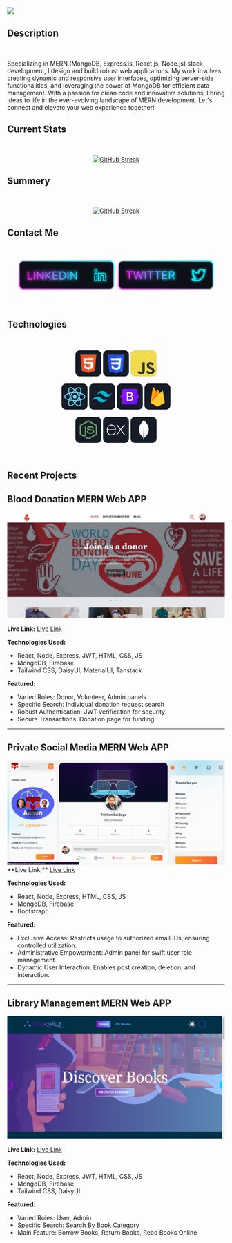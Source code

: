 <a href="https://www.facebook.com/mirhussainmurtaza/">
<img src="https://github.com/TrishonBaidaya7399/TrishonBaidaya7399/blob/main/Github%20Banner.png?raw=true" />
</a>

## Description

<br />
<p align="left">
  Specializing in MERN (MongoDB, Express.js, React.js, Node.js) stack development, I design and build robust web applications. My work involves creating dynamic and responsive user interfaces, optimizing server-side functionalities, and leveraging the power of MongoDB for efficient data management. With a passion for clean code and innovative solutions, I bring ideas to life in the ever-evolving landscape of MERN development. Let's connect and elevate your web experience together!
</p>

## Current Stats

<br />
<p align="center">
  <a href="https://git.io/streak-stats"><img src="https://github-readme-streak-stats.herokuapp.com?user=TrishonBaidaya7399&theme=tokyonight&date_format=j%20M%5B%20Y%5D&mode=weekly" alt="GitHub Streak" /></a>
</p>

## Summery

<br />
<p align="center">
  <a href="https://git.io/streak-stats"><img src="http://github-profile-summary-cards.vercel.app/api/cards/stats?username=TrishonBaidaya7399&theme=default" alt="GitHub Streak" /></a>
</p>

## Contact Me

<br />

[<p align="center"><img height="75" src="https://github.com/TrishonBaidaya7399/TrishonBaidaya7399/blob/main/Linkedin.png?raw=true">](https://www.linkedin.com/in/trishon-baidaya-shontu/)[<img height="75" src="https://github.com/TrishonBaidaya7399/TrishonBaidaya7399/blob/main/Twitter.png?raw=true"> </p>](https://twitter.com/BaidayaShontu)

<br />

## Technologies

<br>
<p align="center">
<img src="https://github.com/TrishonBaidaya7399/TrishonBaidaya7399/blob/main/HTML.png?raw=true"/>
<img src="https://github.com/TrishonBaidaya7399/TrishonBaidaya7399/blob/main/css.png?raw=true"/>
<img src="https://github.com/TrishonBaidaya7399/TrishonBaidaya7399/blob/main/JavaScript.png?raw=true"/>

</p>
<p align="center">
<img src="https://github.com/TrishonBaidaya7399/TrishonBaidaya7399/blob/main/react.png?raw=true"/>
<img src="https://github.com/TrishonBaidaya7399/TrishonBaidaya7399/blob/main/tailwind.png?raw=true"/>
<img src="https://github.com/TrishonBaidaya7399/TrishonBaidaya7399/blob/main/Bootsrap.png?raw=true"/>
<img src="https://github.com/TrishonBaidaya7399/TrishonBaidaya7399/blob/main/firebase.png?raw=true"/>
</p>
<p align="center">
<img src="https://github.com/TrishonBaidaya7399/TrishonBaidaya7399/blob/main/node.png?raw=true"/>
<img src="https://github.com/TrishonBaidaya7399/TrishonBaidaya7399/blob/main/express.png?raw=true"/>
<img src="https://github.com/TrishonBaidaya7399/TrishonBaidaya7399/blob/main/mongo.png?raw=true"/>
</p><br/>

## Recent Projects

## Blood Donation MERN Web APP

<a href="https://bldonors.web.app/">
  <img src="https://github.com/TrishonBaidaya7399/TrishonBaidaya7399/blob/main/bldonors%20banner.jpg?raw=true" />
</a>

**Live Link:**
<a href="https://bldonors.web.app/">Live Link</a>

**Technologies Used:**
- React, Node, Express, JWT, HTML, CSS, JS
- MongoDB, Firebase
- Tailwind CSS, DaisyUI, MaterialUI, Tanstack

**Featured:**
- Varied Roles: Donor, Volunteer, Admin panels
- Specific Search: Individual donation request search
- Robust Authentication: JWT verification for security
- Secure Transactions: Donation page for funding

---

## Private Social Media MERN Web APP

<a href="https://terii-media.netlify.app/">
  <img src="https://github.com/TrishonBaidaya7399/TrishonBaidaya7399/blob/main/terii%20banner.jpg?raw=true" />
</a>
**Live Link:**
<a href="https://terii-media.netlify.app/">Live Link</a>

**Technologies Used:**
- React, Node, Express, HTML, CSS, JS
- MongoDB, Firebase
- Bootstrap5

**Featured:**
- Exclusive Access: Restricts usage to authorized email IDs, ensuring controlled utilization.
- Administrative Empowerment: Admin panel for swift user role management.
- Dynamic User Interaction: Enables post creation, deletion, and interaction.

---

## Library Management MERN Web APP

<a href="https://book-shelf-library-management.web.app/">
  <img src="https://github.com/TrishonBaidaya7399/TrishonBaidaya7399/blob/main/bookshelf%20banner.jpg?raw=true" />
</a>

**Live Link:**
<a href="https://book-shelf-library-management.web.app/">Live Link</a>

**Technologies Used:**
- React, Node, Express, JWT, HTML, CSS, JS
- MongoDB, Firebase
- Tailwind CSS, DaisyUI

**Featured:**
- Varied Roles: User, Admin
- Specific Search: Search By Book Category
- Main Feature: Borrow Books, Return Books, Read Books Online


<br />
